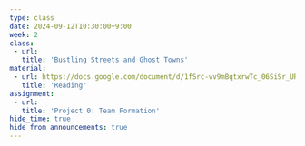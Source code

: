 ```yaml
---
type: class
date: 2024-09-12T10:30:00+9:00
week: 2
class:
 - url: 
   title: 'Bustling Streets and Ghost Towns'
material:
 - url: https://docs.google.com/document/d/1fSrc-vv9mBqtxrwTc_06SiSr_URJa7W_fTplAc1aEX0/edit?usp=sharing
   title: 'Reading'
assignment: 
 - url:
   title: 'Project 0: Team Formation'
hide_time: true
hide_from_announcements: true
---
```

